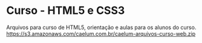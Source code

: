 # Curso - HTML5 e CSS3
Arquivos para curso de HTML5, orientação e aulas para os alunos do curso. 
https://s3.amazonaws.com/caelum.com.br/caelum-arquivos-curso-web.zip
